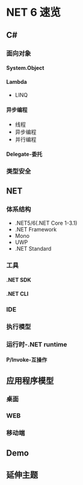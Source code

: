 # NET 6 速览

## C#

### 面向对象

#### System.Object

#### Lambda

- LINQ

#### 异步编程

- 线程
- 异步编程
- 并行编程

#### Delegate-委托


### 类型安全


## NET

### 体系结构

- .NET5/6(.NET Core 1-3.1)
- .NET Framework
- Mono
- UWP 
- .NET Standard

### 工具

#### .NET SDK

#### .NET CLI

### IDE

### 执行模型

### 运行时-.NET runtime

#### P/Invoke-互操作

## 应用程序模型

### 桌面

### WEB

### 移动端

## Demo

## 延伸主题

